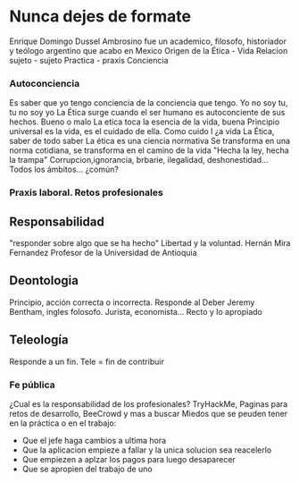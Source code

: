 # Nunca dejes de formate
Enrique Domingo Dussel Ambrosino fue un academico, filosofo, historiador y teólogo argentino que acabo en Mexico
Origen de la Ética - Vida
Relacion sujeto - sujeto Practica - praxis
Conciencia
### Autoconciencia
Es saber que yo tengo conciencia de la conciencia que tengo. Yo no soy tu, tu no soy yo
La Ética surge cuando el ser humano es autoconciente de sus hechos. Bueno o malo
La etica toca la esencia de la vida, buena
Principio universal es la vida, es el cuidado de ella. Como cuido l ¿a vida
La Ética, saber de todo saber
La ética es una ciencia normativa
Se transforma en una norma cotidiana, se transforma en el camino de la vida
"Hecha la ley, hecha la trampa"
Corrupcion,ignorancia, brbarie, ilegalidad, deshonestidad...
Todos los ámbitos... ¿común?
### Praxis laboral. Retos profesionales
## Responsabilidad
"responder sobre algo que se ha hecho"
Libertad y la voluntad.
Hernán Mira Fernandez
Profesor de la Universidad de Antioquia
## Deontologia
Principio, acción correcta o incorrecta. Responde al Deber
Jeremy Bentham, ingles folosofo. Jurista, economista...
Recto y lo apropiado
## Teleología
Responde a un fin. Tele = fin de contribuir
### Fe pública
¿Cual es la responsabilidad de los profesionales?
TryHackMe, Paginas para retos de desarrollo, BeeCrowd y mas a buscar
Miedos que se peuden tener en la práctica o en el trabajo:
 - Que el jefe haga cambios a ultima hora
 - Que la aplicacion empieze a fallar y la unica solucion sea reacelerlo
 - Que empiezen a aplzar los pagos para luego desaparecer
 - Que se apropien del trabajo de uno
